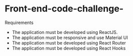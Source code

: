# Front-end-code-challenge-

Requirements
- The application must be developed using ReactJS.
- The application must be responsive and use Material UI
- The application must be developed using React Router
- The application must be developed using React Hooks
